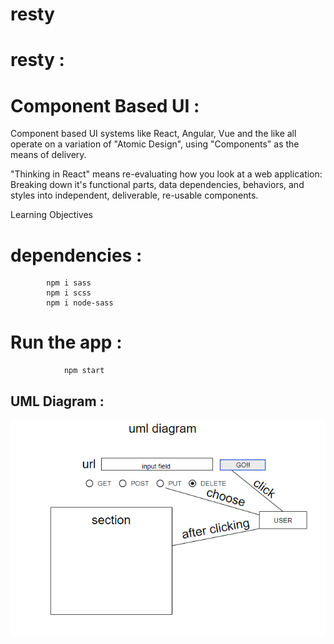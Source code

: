 # resty

# resty : 

# Component Based UI :

Component based UI systems like React, Angular, Vue and the like all operate on a variation of "Atomic Design", using "Components" as the means of delivery.

"Thinking in React" means re-evaluating how you look at a web application: Breaking down it's functional parts, data dependencies, behaviors, and styles into independent, deliverable, re-usable components.

Learning Objectives

# dependencies : 

            npm i sass
            npm i scss
            npm i node-sass


# Run the app : 
                
                npm start

## UML Diagram : 


![image](./resty-app/public/umllab26.PNG)
